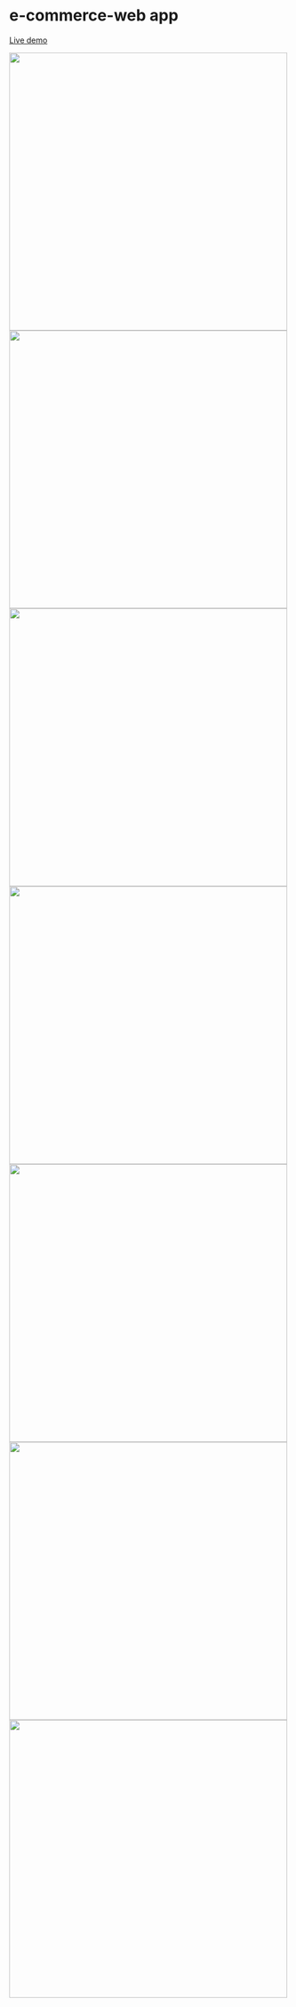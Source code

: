 # e-commerce-web app
<a href="http://e-commerce-gsg.surge.sh/">Live demo</a>
<div>
<img width="500px" src="https://user-images.githubusercontent.com/65343735/214178100-fc7fd8e8-366d-4da8-a3d9-fcd6752931b5.png"/>
<img width="500px" src="https://user-images.githubusercontent.com/65343735/214178241-69c46596-fdf2-4676-b92a-65ea7377f066.png"/>
<img width="500px" src="https://user-images.githubusercontent.com/65343735/214178556-0030082a-36ed-4858-b5a0-2aa08eed56ee.png"/>
<img width="500px" src="https://user-images.githubusercontent.com/65343735/214178671-3e45b11a-c685-4dfd-82ef-8185a3213c0b.png"/>
<img width="500px" src="https://user-images.githubusercontent.com/65343735/217071917-b308551e-f563-49a2-86a0-096444108d4b.png"/>
<img width="500px" src="https://user-images.githubusercontent.com/65343735/214179092-d31d080f-b362-4ba2-88ce-ca279b330347.png"/>
<img width="500px" src="https://user-images.githubusercontent.com/65343735/216267068-2ec4c1e1-46df-4f1b-9927-250cb2660127.png"/>
</div>
